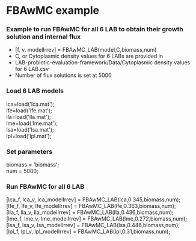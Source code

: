 # FBAwMC example
### Example to run FBAwMC for all 6 LAB to obtain their growth solution and internal flux
- [f, v, modelIrrev] = FBAwMC_LAB(model,C,biomass,num)
- C, or Cytoplasmic density values for 6 LABs are provided in 
- LAB-probiotic-evaluation-framework/Data/Cytoplasmic density values for 6 LAB.csv
- Number of flux solutions is set at 5000


### Load 6 LAB models
lca=load('lca.mat');<br />
lfe=load('lfe.mat');<br />
lla=load('lla.mat');<br />
lme=load('lme.mat');<br />
lsa=load('lsa.mat');<br />
lpl=load('lpl.mat');<br />


### Set parameters
biomass = 'biomass';<br />
num = 5000;<br />


### Run FBAwMC for all 6 LAB
[lca_f, lca_v, lca_modelIrrev] = FBAwMC_LAB(lca,0.345,biomass,num);<br />
[lfe_f, lfe_v, lfe_modelIrrev] = FBAwMC_LAB(lfe,0.363,biomass,num);<br />
[lla_f, lla_v, lla_modelIrrev] = FBAwMC_LAB(lla,0.436,biomass,num);<br />
[lme_f, lme_v, lme_modelIrrev] = FBAwMC_LAB(lme,0.272,biomass,num);<br />
[lsa_f, lsa_v, lsa_modelIrrev] = FBAwMC_LAB(lsa,0.446,biomass,num);<br />
[lpl_f, lpl_v, lpl_modelIrrev] = FBAwMC_LAB(lpl,0.31,biomass,num);<br />
